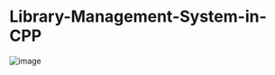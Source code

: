 # Library-Management-System-in-CPP
![image](https://github.com/nazia3310/Library-Management-System-in-CPP/assets/114797471/bc54cf7b-62df-4c60-b0f8-53f2c6f6c92c)
